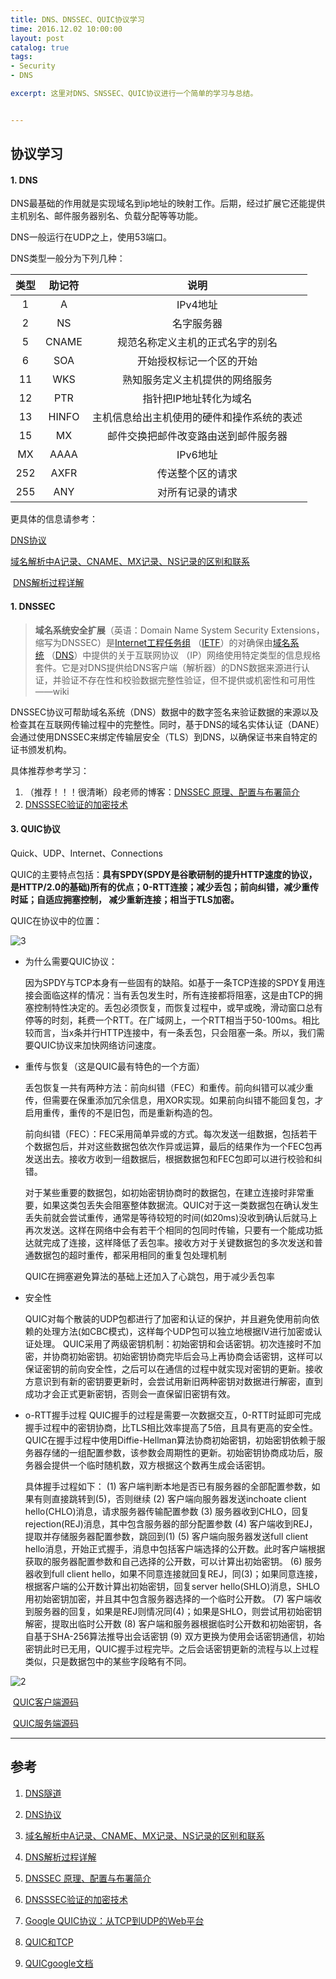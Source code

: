 ```yaml
---
title: DNS、DNSSEC、QUIC协议学习
time: 2016.12.02 10:00:00
layout: post
catalog: true
tags:
- Security
- DNS

excerpt: 这里对DNS、SNSSEC、QUIC协议进行一个简单的学习与总结。


---
```




## 协议学习

#### 1. DNS

   DNS最基础的作用就是实现域名到ip地址的映射工作。后期，经过扩展它还能提供主机别名、邮件服务器别名、负载分配等等功能。

   DNS一般运行在UDP之上，使用53端口。

   DNS类型一般分为下列几种：

|  类型  |  助记符  |          说明           |
| :--: | :---: | :-------------------: |
|  1   |   A   |        IPv4地址         |
|  2   |  NS   |         名字服务器         |
|  5   | CNAME |   规范名称定义主机的正式名字的别名    |
|  6   |  SOA  |     开始授权标记一个区的开始      |
|  11  |  WKS  |    熟知服务定义主机提供的网络服务    |
|  12  |  PTR  |     指针把IP地址转化为域名      |
|  13  | HINFO | 主机信息给出主机使用的硬件和操作系统的表述 |
|  15  |  MX   |  邮件交换把邮件改变路由送到邮件服务器   |
|  MX  | AAAA  |        IPv6地址         |
| 252  | AXFR  |       传送整个区的请求        |
| 255  |  ANY  |       对所有记录的请求        |

   更具体的信息请参考：

   [DNS协议](http://blog.csdn.net/zhaqiwen/article/details/18048791)

   [域名解析中A记录、CNAME、MX记录、NS记录的区别和联系](http://blog.csdn.net/crazw/article/details/8986581)

    [DNS解析过程详解](http://blog.csdn.net/crazw/article/details/8986504)

#### 1. DNSSEC

   > **域名系统安全扩展**（英语：Domain Name System Security Extensions，缩写为DNSSEC）是[Internet工程任务组](https://zh.wikipedia.org/wiki/IETF) （[IETF](https://zh.wikipedia.org/wiki/IETF)）的对确保由[域名系统](https://zh.wikipedia.org/wiki/%E5%9F%9F%E5%90%8D%E7%B3%BB%E7%BB%9F) （[DNS](https://zh.wikipedia.org/wiki/DNS)）中提供的关于互联网协议 （IP）网络使用特定类型的信息规格套件。它是对DNS提供给DNS客户端（解析器）的DNS数据来源进行认证，并验证不存在性和校验数据完整性验证，但不提供或机密性和可用性——wiki

   DNSSEC协议可帮助域名系统（DNS）数据中的数字签名来验证数据的来源以及检查其在互联网传输过程中的完整性。同时，基于DNS的域名实体认证（DANE）会通过使用DNSSEC来绑定传输层安全（TLS）到DNS，以确保证书来自特定的证书颁发机构。

   具体推荐参考学习：

   1. （推荐！！！很清晰）段老师的博客：[DNSSEC 原理、配置与布署简介](http://netsec.ccert.edu.cn/duanhx/?p=1479)
   2. [DNSSSEC验证的加密技术](http://www.jiamisoft.com/blog/18245-qinxi.html)

 #### 3. QUIC协议

   Quick、UDP、Internet、Connections

   QUIC的主要特点包括：**具有SPDY(SPDY是谷歌研制的提升HTTP速度的协议，是HTTP/2.0的基础)所有的优点；0-RTT连接；减少丢包；前向纠错，减少重传时延；自适应拥塞控制， 减少重新连接；相当于TLS加密。**

   QUIC在协议中的位置：

![3](/img/post/DNSSEC/1.png)


- 为什么需要QUIC协议：

    因为SPDY与TCP本身有一些固有的缺陷。如基于一条TCP连接的SPDY复用连接会面临这样的情况：当有丢包发生时，所有连接都将阻塞，这是由TCP的拥塞控制特性决定的。丢包必须恢复，而恢复过程中，或早或晚，滑动窗口总有停等的时刻，耗费一个RTT。在广域网上，一个RTT相当于50-100ms。相比较而言，当x条并行HTTP连接中，有一条丢包，只会阻塞一条。所以，我们需要QUIC协议来加快网络访问速度。


- 重传与恢复（这是QUIC最有特色的一个方面）

  丢包恢复一共有两种方法：前向纠错（FEC）和重传。前向纠错可以减少重传，但需要在保重添加冗余信息，用XOR实现。如果前向纠错不能回复包，才启用重传，重传的不是旧包，而是重新构造的包。

  前向纠错（FEC）：FEC采用简单异或的方式。每次发送一组数据，包括若干个数据包后，并对这些数据包依次作异或运算，最后的结果作为一个FEC包再发送出去。接收方收到一组数据后，根据数据包和FEC包即可以进行校验和纠错。

  对于某些重要的数据包，如初始密钥协商时的数据包，在建立连接时非常重要，如果这类包丢失会阻塞整体数据流。QUIC对于这一类数据包在确认发生丢失前就会尝试重传，通常是等待较短的时间(如20ms)没收到确认后就马上再次发送。这样在网络中会有若干个相同的包同时传输，只要有一个能成功抵达就完成了连接，这样降低了丢包率。接收方对于关键数据包的多次发送和普通数据包的超时重传，都采用相同的重复包处理机制

  QUIC在拥塞避免算法的基础上还加入了心跳包，用于减少丢包率

- 安全性

     QUIC对每个散装的UDP包都进行了加密和认证的保护，并且避免使用前向依赖的处理方法(如CBC模式)，这样每个UDP包可以独立地根据IV进行加密或认证处理。
    QUIC采用了两级密钥机制：初始密钥和会话密钥。初次连接时不加密，并协商初始密钥。初始密钥协商完毕后会马上再协商会话密钥，这样可以保证密钥的前向安全性，之后可以在通信的过程中就实现对密钥的更新。接收方意识到有新的密钥要更新时，会尝试用新旧两种密钥对数据进行解密，直到成功才会正式更新密钥，否则会一直保留旧密钥有效。

- o-RTT握手过程
    QUIC握手的过程是需要一次数据交互，0-RTT时延即可完成握手过程中的密钥协商，比TLS相比效率提高了5倍，且具有更高的安全性。
    QUIC在握手过程中使用Diffie-Hellman算法协商初始密钥，初始密钥依赖于服务器存储的一组配置参数，该参数会周期性的更新。初始密钥协商成功后，服务器会提供一个临时随机数，双方根据这个数再生成会话密钥。

   具体握手过程如下：
   (1) 客户端判断本地是否已有服务器的全部配置参数，如果有则直接跳转到(5)，否则继续
   (2) 客户端向服务器发送inchoate client hello(CHLO)消息，请求服务器传输配置参数
   (3) 服务器收到CHLO，回复rejection(REJ)消息，其中包含服务器的部分配置参数
   (4) 客户端收到REJ，提取并存储服务器配置参数，跳回到(1)
   (5) 客户端向服务器发送full client hello消息，开始正式握手，消息中包括客户端选择的公开数。此时客户端根据获取的服务器配置参数和自己选择的公开数，可以计算出初始密钥。
   (6) 服务器收到full client hello，如果不同意连接就回复REJ，同(3)；如果同意连接，根据客户端的公开数计算出初始密钥，回复server hello(SHLO)消息，SHLO用初始密钥加密，并且其中包含服务器选择的一个临时公开数。
   (7) 客户端收到服务器的回复，如果是REJ则情况同(4)；如果是SHLO，则尝试用初始密钥解密，提取出临时公开数
   (8) 客户端和服务器根据临时公开数和初始密钥，各自基于SHA-256算法推导出会话密钥
   (9) 双方更换为使用会话密钥通信，初始密钥此时已无用，QUIC握手过程完毕。之后会话密钥更新的流程与以上过程类似，只是数据包中的某些字段略有不同。

![2](/img/post/DNSSEC/2.png)

​	[QUIC客户端源码](https://cs.chromium.org/chromium/src/net/quic/?q=quic&sq=package:chromium)

​	[QUIC服务端源码](https://cs.chromium.org/chromium/src/net/tools/quic/?q=quic&sq=package:chromium)

------

## 参考

1. [DNS隧道](http://blog.codingnow.com/2011/06/dns_tunnel.html)

2. [DNS协议](http://blog.csdn.net/zhaqiwen/article/details/18048791)

3. [域名解析中A记录、CNAME、MX记录、NS记录的区别和联系](http://blog.csdn.net/crazw/article/details/8986581)

4. [DNS解析过程详解](http://blog.csdn.net/crazw/article/details/8986504)

5. [DNSSEC 原理、配置与布署简介](http://netsec.ccert.edu.cn/duanhx/?p=1479)

6. [DNSSSEC验证的加密技术](http://www.jiamisoft.com/blog/18245-qinxi.html)

7. [Google QUIC协议：从TCP到UDP的Web平台](http://www.infoq.com/cn/articles/quic-google-protocol-web-platform-from-tcp-to-udp)

8. [QUIC和TCP](http://blog.chinaunix.net/uid-28387257-id-4335291.html)

9. [QUICgoogle文档](https://docs.google.com/document/d/1RNHkx_VvKWyWg6Lr8SZ-saqsQx7rFV-ev2jRFUoVD34/edit#)

   ​